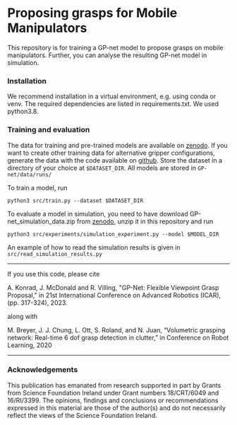 # Proposing grasps for Mobile Manipulators

This repository is for training a GP-net model to propose grasps on mobile manipulators. Further, you can
analyse the resulting GP-net model in simulation.

### Installation

We recommend installation in a virtual environment, e.g. using conda or venv. The required dependencies are listed
in requirements.txt. We used python3.8.

### Training and evaluation

The data for training and pre-trained models are available 
on [zenodo](https://zenodo.org/record/7589237).
If you want to create other training data for alternative gripper configurations, generate
the data with the code available on [github](https://github.com/AuCoRoboticsMU/gpnet-data). 
Store the dataset in a directory of
your choice at `$DATASET_DIR`. All models are stored in `GP-net/data/runs/`

To train a model, run

```
python3 src/train.py --dataset $DATASET_DIR
```

To evaluate a model in simulation, you need to have download GP-net_simulation_data.zip from 
[zenodo](https://zenodo.org/record/7589237), unzip it in this repository and run

```
python3 src/experiments/simulation_experiment.py --model $MODEL_DIR
```

An example of how to read the simulation results is given in `src/read_simulation_results.py`

----------------
If you use this code, please cite

A. Konrad, J. McDonald and R. Villing, "GP-Net: Flexible Viewpoint Grasp Proposal," in 21st International Conference on Advanced Robotics (ICAR), (pp. 317-324), 2023.

along with

M. Breyer, J. J. Chung, L. Ott, S. Roland, and N. Juan, “Volumetric
grasping network: Real-time 6 dof grasp detection in clutter,” in Conference on Robot Learning, 2020

 --------
### Acknowledgements

This publication has emanated from research supported in part by Grants from Science Foundation Ireland under 
Grant numbers 18/CRT/6049 and 16/RI/3399.
The opinions, findings and conclusions or recommendations expressed in this material are those of the author(s) and do 
not necessarily reflect the views of the Science Foundation Ireland.
